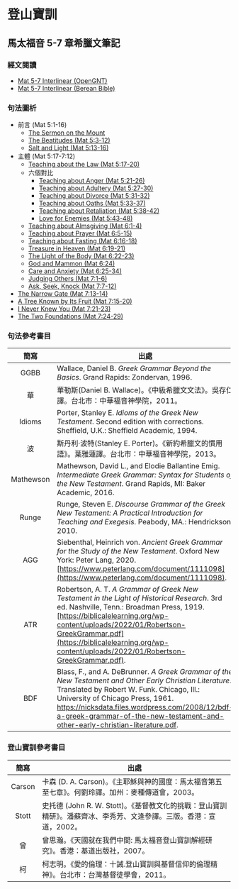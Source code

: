 # 登山寶訓

## 馬太福音 5-7 章希臘文筆記

### 經文閱讀
- [Mat 5-7 Interlinear (OpenGNT)](Sermon-on-the-Mount-Interlinear.OGNTa.md)
- [Mat 5-7 Interlinear (Berean Bible)](Sermon-on-the-Mount-Interlinear.BIBa.md)

### 句法圖析
- 前言 (Mat 5:1-16)
	- [The Sermon on the Mount ](Mat.5.1-2.md)
	- [The Beatitudes (Mat 5:3-12)](Mat.5.3-12.md)
	- [Salt and Light (Mat 5:13-16)](Mat.5.13-16.md)
- 主體 (Mat 5:17-7:12)
	- [Teaching about the Law (Mat 5:17-20)](Mat.5.17-20.md)
	- 六個對比
		- [Teaching about Anger (Mat 5:21-26)](Mat.5.21-26.md)
		- [Teaching about Adultery (Mat 5:27-30)](Mat.5.27-30.md)
		- [Teaching about Divorce (Mat 5:31-32)](Mat.5.31-32.md)
		- [Teaching about Oaths (Mat 5:33-37)](Mat.5.33-37.md)
		- [Teaching about Retaliation (Mat 5:38-42)](Mat.5.38-42.md)
		- [Love for Enemies (Mat 5:43-48)](Mat.5.43-48.md)
	- [Teaching about Almsgiving (Mat 6:1-4)](Mat.6.1-4.md)
	- [Teaching about Prayer (Mat 6:5-15)](Mat.6.5-15.md)
	- [Teaching about Fasting (Mat 6:16-18)](Mat.6.16-18.md)
	- [Treasure in Heaven (Mat 6:19-21)](Mat.6.19-21.md)
	- [The Light of the Body (Mat 6:22-23)](Mat.6.22-23.md)
	- [God and Mammon (Mat 6:24)](Mat.6.24.md)
	- [Care and Anxiety (Mat 6:25-34)](Mat.6.25-34.md)
	- [Judging Others (Mat 7:1-6)](Mat.7.1-6.md)
	- [Ask, Seek, Knock (Mat 7:7-12)](Mat.7.7-12.md)
- [The Narrow Gate (Mat 7:13-14)](Mat.7.13-14.md)
- [A Tree Known by Its Fruit (Mat 7:15-20)](Mat.7.15-20.md)
- [I Never Knew You (Mat 7:21-23)](Mat.7.21-23.md)
- [The Two Foundations (Mat 7:24-29)](Mat.7.24-29.md)


### 句法參考書目
簡寫 | 出處
:------:| --- 
GGBB | Wallace, Daniel B. <em>Greek Grammar Beyond the Basics</em>. Grand Rapids: Zondervan, 1996.
華 | 華勒斯(Daniel B. Wallace)。《中級希臘文文法》。吳存仁譯。台北市：中華福音神學院，2011。
Idioms | Porter, Stanley E. <em>Idioms of the Greek New Testament</em>. Second edition with corrections. Sheffield, U.K.: Sheffield Academic, 1994.
波 | 斯丹利‧波特(Stanley E. Porter)。《新約希臘文的慣用語》。葉雅蓮譯。台北市：中華福音神學院，2013。
Mathewson | Mathewson, David L., and Elodie Ballantine Emig. <em>Intermediate Greek Grammar: Syntax for Students of the New Testament</em>. Grand Rapids, MI: Baker Academic, 2016.
Runge | Runge, Steven E. <em>Discourse Grammar of the Greek New Testament: A Practical Introduction for Teaching and Exegesis</em>. Peabody, MA.: Hendrickson, 2010.
AGG | Siebenthal, Heinrich von. _Ancient Greek Grammar for the Study of the New Testament_. Oxford New York: Peter Lang, 2020. [https://www.peterlang.com/document/1111098](https://www.peterlang.com/document/1111098).
ATR | Robertson, A. T. _A Grammar of Greek New Testament in the Light of Historical Research_. 3rd ed. Nashville, Tenn.: Broadman Press, 1919. [https://biblicalelearning.org/wp-content/uploads/2022/01/Robertson-GreekGrammar.pdf](https://biblicalelearning.org/wp-content/uploads/2022/01/Robertson-GreekGrammar.pdf).
BDF | Blass, F., and A. DeBrunner. _A Greek Grammar of the New Testament and Other Early Christian Literature_. Translated by Robert W. Funk. Chicago, Ill.: University of Chicago Press, 1961. https://nicksdata.files.wordpress.com/2008/12/bdf-a-greek-grammar-of-the-new-testament-and-other-early-christian-literature.pdf.



### 登山寶訓參考書目
簡寫 | 出處
:------:| --- 
Carson | 卡森 (D. A. Carson)。《主耶穌與神的國度：馬太福音第五至七章》。何劉玲譯。加州：麥種傳道會，2003。
Stott | 史托德 (John R. W. Stott)。《基督教文化的挑戰：登山寶訓精研》。潘蘇齊冰、李秀芳、文逢參譯。三版。香港：宣道，2002。
曾 | 曾思瀚。《天國就在我們中間: 馬太福音登山寶訓解經研究》。香港：基道出版社，2007。
柯 | 柯志明。《愛的倫理：十誡.登山寶訓與基督信仰的倫理精神》。台北巿：台灣基督徒學會，2011。






